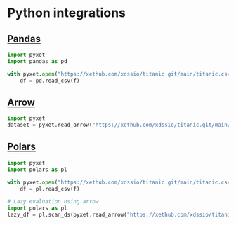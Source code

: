 # Python integrations

## [Pandas](https://pandas.pydata.org)
```python
import pyxet
import pandas as pd

with pyxet.open("https://xethub.com/xdssio/titanic.git/main/titanic.csv") as f:
    df = pd.read_csv(f)
```

## [Arrow](https://arrow.apache.org)
```python
import pyxet
dataset = pyxet.read_arrow("https://xethub.com/xdssio/titanic.git/main/titanic.parquet")
```

## [Polars](https://polars.rs)
```python
import pyxet
import polars as pl

with pyxet.open("https://xethub.com/xdssio/titanic.git/main/titanic.csv") as f:
    df = pl.read_csv(f)
    
# Lazy evaluation using arrow
import polars as pl
lazy_df = pl.scan_ds(pyxet.read_arrow("https://xethub.com/xdssio/titanic.git/main/titanic.parquet"))
```